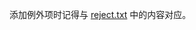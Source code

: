 添加例外项时记得与 [reject.txt](https://raw.githubusercontent.com/Loyalsoldier/v2ray-rules-dat/release/reject-list.txt) 中的内容对应。
